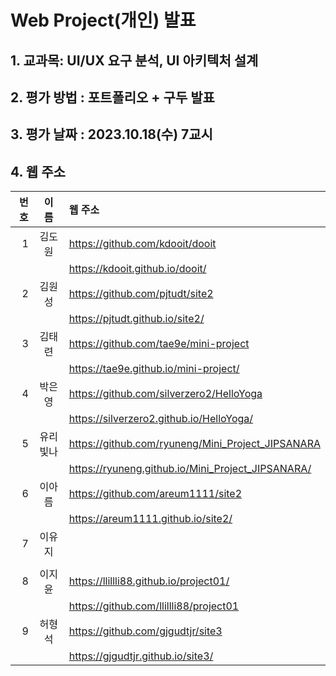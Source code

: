 # Web Project(개인) 발표

## 1. 교과목: UI/UX 요구 분석, UI 아키텍처 설계
## 2. 평가 방법 : 포트폴리오 + 구두 발표
## 3. 평가 날짜 : 2023.10.18(수) 7교시
## 4. 웹 주소

|번호 |  이 름   |                  웹 주소                                       |
| --: | :--:    | :--                                                         |
| 1	  | 김도원   |  https://github.com/kdooit/dooit                              |
|     |         |   https://kdooit.github.io/dooit/                             |
| 2	  | 김원성   |  https://github.com/pjtudt/site2                              |
|     |         |   https://pjtudt.github.io/site2/                             |
| 3	  | 김태련   |  https://github.com/tae9e/mini-project                        |
|     |         |  https://tae9e.github.io/mini-project/                       |
| 4	  | 박은영   |   https://github.com/silverzero2/HelloYoga                    |
|     |         |  https://silverzero2.github.io/HelloYoga/                    |
| 5   |	유리빛나 |  https://github.com/ryuneng/Mini_Project_JIPSANARA           |
|     |         |  https://ryuneng.github.io/Mini_Project_JIPSANARA/           |
| 6	  | 이아름   |  https://github.com/areum1111/site2                          |
|     |          |  https://areum1111.github.io/site2/                         |
| 7	  | 이유지	   |                                                             |
|     |          |                                                             |
| 8   |	이지윤   |  https://llillli88.github.io/project01/                      |
|     |          |  https://github.com/llillli88/project01                     |
| 9	  | 허형석   |  https://github.com/gjgudtjr/site3                           |
|     |          |  https://gjgudtjr.github.io/site3/                          |


